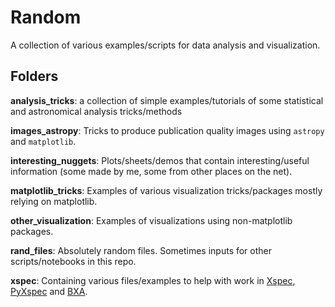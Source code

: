 # Random

A collection of various examples/scripts for data analysis and visualization.

## Folders

**analysis_tricks**: a collection of simple examples/tutorials of some statistical and astronomical analysis tricks/methods

**images_astropy**: Tricks to produce publication quality images using `astropy` and `matplotlib`.

**interesting_nuggets**: Plots/sheets/demos that contain interesting/useful information (some made by me, some from other places on the net).

**matplotlib_tricks**: Examples of various visualization tricks/packages mostly relying on matplotlib.

**other_visualization**: Examples of visualizations using non-matplotlib packages.

**rand_files**: Absolutely random files. Sometimes inputs for other scripts/notebooks in this repo.

**xspec**: Containing various files/examples to help with work in [Xspec](https://heasarc.gsfc.nasa.gov/docs/xanadu/xspec/index.html), [PyXspec](https://heasarc.gsfc.nasa.gov/docs/xanadu/xspec/python/html/index.html) and [BXA](https://johannesbuchner.github.io/BXA/).
